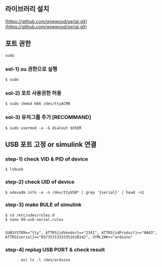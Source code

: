 
## 라이브러리 설치
[https://github.com/wjwwood/serial.git](https://github.com/wjwwood/serial.git)

## 포트 권한
    sudo
### sol-1) su 권한으로 실행
    $ sudo
### sol-2) 포트 사용권한 허용
    $ sudo chmod 666 /dev/ttyACM0
### sol-3) 유저그룹 추가 [RECOMMAND]
    $ sudo usermod -a -G dialout $USER



## USB 포트 고정 or simulink 연결
 ### step-1) check VID & PID of device
    $ lsbusb
 ### step-2) check UID of device
    $ udevadm info -a -n /dev/ttyUSB* | grep '{serial}' | head -n1
 ### step-3) make RULE of simulink
    $ cd /etc/udev/rules.d
    $ nano 99-usb-serial.rules
    
    
    SUBSYSTEM=="tty", ATTRS{idVendor}=="2341", ATTRS{idProduct}=="0043", ATTRS{serial}=="8573531333335161B142", SYMLINK+="arduino"
    
 ### step-4) replug USB PORT & check result
         - ex) ls -l /dev/arduino

